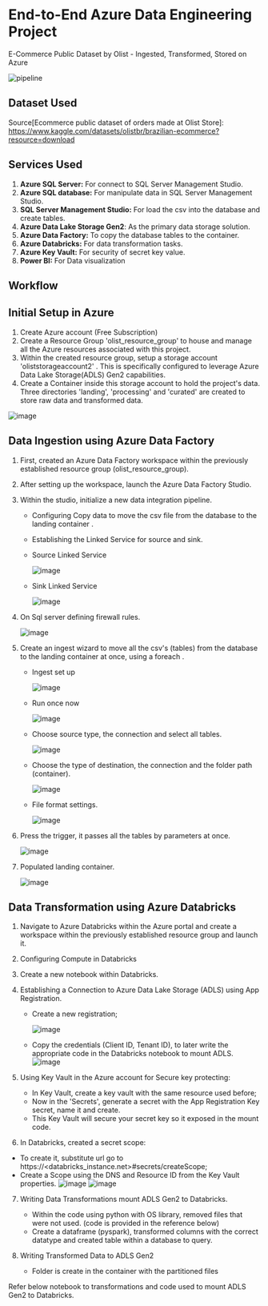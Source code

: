 # End-to-End Azure Data Engineering Project
E-Commerce Public Dataset by Olist - Ingested, Transformed, Stored on Azure

![pipeline](https://github.com/kevbgomes/Azure_Olist_Repo/assets/111183588/fc23813d-f10f-4bf5-b447-5a8d20764fc9)

## Dataset Used 
 Source[Ecommerce public dataset of orders made at Olist Store]: https://www.kaggle.com/datasets/olistbr/brazilian-ecommerce?resource=download

 ## Services Used
1. **Azure SQL Server:** For connect to SQL Server Management Studio.
2. **Azure SQL database:** For manipulate data in SQL Server Management Studio.
3. **SQL Server Management Studio:** For load the csv into the database and create tables.
4. **Azure Data Lake Storage Gen2**: As the primary data storage solution.
5. **Azure Data Factory:** To copy the database tables to the container.
6. **Azure Databricks:** For data transformation tasks.
7. **Azure Key Vault:** For security of secret key value.
8. **Power BI:** For Data visualization

## Workflow 

## Initial Setup in Azure
1. Create Azure account (Free Subscription)  
2. Create a Resource Group 'olist_resource_group' to house and manage all the Azure resources associated with this project. 
3. Within the created resource group, setup a storage account 'oliststorageaccount2' . This is specifically configured to leverage Azure Data Lake Storage(ADLS) Gen2 capabilities.
4. Create a Container inside this storage account to hold the project's data. Three directories 'landing', 'processing' and 'curated' are created to store raw data and transformed data.

![image](https://github.com/kevbgomes/Azure_Olist_Repo/assets/111183588/80290039-ec4e-4976-b224-9d04be64cb5b)

## Data Ingestion using Azure Data Factory
1. First, created an Azure Data Factory workspace within the previously established resource group (olist_resource_group).
2. After setting up the workspace, launch the Azure Data Factory Studio. 
3. Within the studio, initialize a new data integration pipeline. 
   - Configuring Copy data to move the csv file from the database to the landing container .
   - Establishing the Linked Service for source and sink.
   - Source Linked Service
     
     ![image](https://github.com/kevbgomes/Azure_Olist_Repo/assets/111183588/a44d80be-5edd-43c5-a632-9600360fd12c)

   - Sink Linked Service

     ![image](https://github.com/kevbgomes/Azure_Olist_Repo/assets/111183588/8a3c2918-13d6-4850-ab15-87fa42274fab)

 4. On Sql server defining firewall rules.

    ![image](https://github.com/kevbgomes/Azure_Olist_Repo/assets/111183588/04f09982-26e9-4a05-8565-5fa6c35cc31d)

    
5. Create an ingest wizard to move all the csv's (tables) from the database to the landing container at once, using a foreach .
   
   - Ingest set up

     ![image](https://github.com/kevbgomes/Azure_Olist_Repo/assets/111183588/b3335303-b76c-4d11-a59f-2a3990d55a41)

   - Run once now
       
     ![image](https://github.com/kevbgomes/Azure_Olist_Repo/assets/111183588/0af32cc5-3e6d-44d9-b2cb-3568c158ea82)

   - Choose source type, the connection and select all tables.
  
     ![image](https://github.com/kevbgomes/Azure_Olist_Repo/assets/111183588/90404f24-683d-425b-bcbf-a6d02571d131)

   - Choose the type of destination, the connection and the folder path (container).

     ![image](https://github.com/kevbgomes/Azure_Olist_Repo/assets/111183588/f1dfe9f9-0f10-47ed-bff6-9674ab44668d)

   - File format settings.

     ![image](https://github.com/kevbgomes/Azure_Olist_Repo/assets/111183588/f32f3ec2-97d5-451e-a07d-01937782c171)
     

  6. Press the trigger, it passes all the tables by parameters at once.

     ![image](https://github.com/kevbgomes/Azure_Olist_Repo/assets/111183588/e7a9c6c6-75fa-4352-83f4-3b596ace53dd)

  7. Populated landing container.

     ![image](https://github.com/kevbgomes/Azure_Olist_Repo/assets/111183588/1c386e3d-1c77-407a-9285-9171c0f6066b)

## Data Transformation using Azure Databricks
1. Navigate to Azure Databricks within the Azure portal and create a workspace within the previously established resource group and launch it.
2. Configuring Compute in Databricks
3. Create a new notebook within Databricks.

4. Establishing a Connection to Azure Data Lake Storage (ADLS) using App Registration.
   - Create a new registration;

     ![image](https://github.com/kevbgomes/Azure_Olist_Repo/assets/111183588/22e54d9c-4055-45e8-9a1f-e49ba4a5b6b8)

     
   - Copy the credentials (Client ID, Tenant ID), to later write the appropriate code in the Databricks notebook to mount ADLS.
    ![image](https://github.com/kevbgomes/Azure_Olist_Repo/assets/111183588/44c88f04-6b73-4a11-b3c5-007b8037baf8)

     
5. Using Key Vault in the Azure account for Secure key protecting:
   - In Key Vault, create a key vault with the same resource used before;
   - Now in the 'Secrets', generate a secret with the App Registration Key secret, name it and create.
   - This Key Vault will secure your secret key so it exposed in the mount code.

6. In Databricks, created a secret scope:
  - To create it, substitute url go to https://<databricks_instance.net>#secrets/createScope;
  - Create a Scope using the DNS and Resource ID from the Key Vault properties.
    ![image](https://github.com/kevbgomes/Azure_Olist_Repo/assets/111183588/1799c69c-80a2-4dc3-9b57-033954d30a8b)
    ![image](https://github.com/kevbgomes/Azure_Olist_Repo/assets/111183588/086ba5e1-9b6b-4f75-af43-5eb1320d2bde)

   

7. Writing Data Transformations mount ADLS Gen2 to Databricks.
   - Within the code using python with OS library, removed files that were not used. (code is provided in the reference below)
   - Create a dataframe (pyspark), transformed columns with the correct datatype and created table within a database to query.



8. Writing Transformed Data to ADLS Gen2
   - Folder is create in the container with the partitioned files


Refer below notebook to transformations and code used to mount ADLS Gen2 to Databricks.


 






    
   


   


